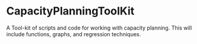 # CapacityPlanningToolKit
A Tool-kit of scripts and code for working with capacity planning. This will include functions, graphs, and regression techniques.
